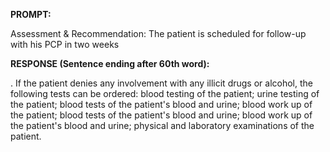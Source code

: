 **PROMPT:**

Assessment & Recommendation:  The patient is scheduled for follow-up with his PCP in two weeks

**RESPONSE (Sentence ending after 60th word):**

.  If the patient denies any involvement with any illicit drugs or alcohol, the following tests can be ordered: blood testing of the patient; urine testing of the patient; blood tests of the patient's blood and urine; blood work up of the patient; blood tests of the patient's blood and urine; blood work up of the patient's blood and urine; physical and laboratory examinations of the patient. 
